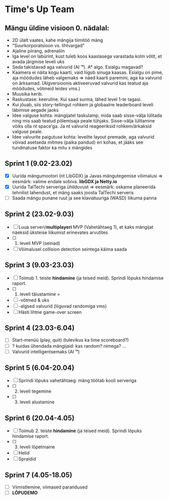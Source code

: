 # Time's Up Team

## Mängu üldine visioon 0. nädalal:

* 2D ülalt vaates, kahe mängija tiimitöö mäng
* "Suurkorporatsioon vs. lihtvargad"
* Ajaline piirang, adrenaliin
* Iga level on labürint, kust tuleb koos kaaslasega varastada kolm võtit, et avada järgmise leveli uks
* Seda takistavad aga valvurid (AI **™**). A* algo. Esialgu magavad?
* Kaamera ei näita kogu kaarti, vaid liigub sinuga kaasas. Esialgu on pime, aja möödudes läheb valgemaks => näed kaarti paremini, aga ka valvurid on ärksamad. (Algversioonis aktiveeruvad valvurid kas teatud aja möödudes, võtmeid leides vms.)
* Muusika kerib.
* Raskustase: keeruline. Kui saad surma, lähed level 1-te tagasi.
* Kui jõuab, siis story-tellingut rohkem ja globaalne leaderboard leveli läbimise aegade jaoks
* Idee valguse kohta: mängijatel taskulamp, mida saab sisse-välja lülitada ning mis saab teatud põlemisaja peale tühjaks. Sisse-välja lülitamine võiks olla nt space'ga. Ja nt valvurid reageeriksid rohkem/ärkaksid valguse peale.
* Idee valvurite paigutuse kohta: levelite layout premade, aga valvurid võivad asetseda mitmes (paika pandud) eri kohas, et jääks see tundmatuse faktor ka mitu x mängides

## Sprint 1 (9.02-23.02)

* [x] Uurida mängumootori (nt LibGDX) ja Javas mängutegemise võimalusi => eesmärk: valime endale sobiva. **libGDX ja Netty.io**
* [x] Uurida TalTechi serveriga ühilduvust => eesmärk: oskame planeerida tehnilist lahendust, et mäng saaks joosta TalTechi serveris
* [ ] Saada mängu punane ruut ja see klaviatuuriga (WASD) liikuma panna

## Sprint 2 (23.02-9.03)

* [ ] Luua serveri/**multiplayeri** MVP (Vahetähtaeg 1), et kaks mängijat näeksid üksteise liikumist erinevates arvutites
* [ ] 1. leveli MVP (seinad)
* [ ] Võimalusel collision detection seintega käima saada

## Sprint 3 (9.03-23.03)

* [ ] Toimub 1. teiste **hindamine** (ja teised meid). Sprindi lõpuks hindamise raport.
* [ ] 1. leveli täiustamine =
* [ ] -võtmed & uks
* [ ] -algsed valvurid (liiguvad randomiga vms)
* [ ] Hästi lihtne game-over screen

## Sprint 4 (23.03-6.04)

* [ ] Start-menüü (play, quit) (tulevikus ka time scoreboard?)
* [ ] ? kuidas ühendada mängijaid: kas random? nimega? ...
* [ ] Valvurid intelligentsemaks (AI **™**)

## Sprint 5 (6.04-20.04)

* [ ] Sprindi lõpuks vahetähtaeg: mäng töötab kooli serveriga
* [ ] 2. leveli tegemine
* [ ] 3. leveli alustamine

## Sprint 6 (20.04-4.05)

* [ ] Toimub 2. teiste **hindamine** (ja teised meid). Sprindi lõpuks hindamise raport.
* [ ] 3. leveli lõpetmaine
* [ ] Helid
* [ ] Spraidid

## Sprint 7 (4.05-18.05)

* [ ] Viimistlemine, viimased parandused
* [ ] **LÕPUDEMO**